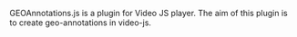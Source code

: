GEOAnnotations.js is a plugin for Video JS player. The aim of this plugin is to create geo-annotations in video-js.
